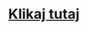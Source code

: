 
<body>
  <h1>
<a href="https://abuyin1.github.io/NEWSROOM Free Website Template - Free-CSS.com/free-bootstrap-magazine-template/single.html">Klikaj tutaj</a>
  </h1>
</body>
